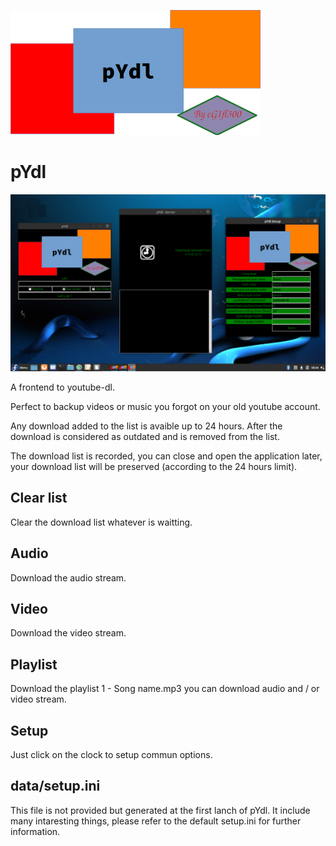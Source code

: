 ![](images/logo-small.png)

# pYdl

![](images/ss2020-07-27.11-21-31.png)

A frontend to youtube-dl.

Perfect to backup videos or music you forgot on your old youtube account. 

Any download added to the list is avaible up to 24 hours. After the download is considered as outdated and is removed from the list.

The download list is recorded, you can close and open the application later, your download list will be preserved (according to the 24 hours limit).

## Clear list

Clear the download list whatever is waitting. 

## Audio

Download the audio stream.

## Video

Download the video stream.

## Playlist

Download the playlist 1 - Song name.mp3 you can download audio and / or video stream.

## Setup

Just click on the clock to setup commun options.

## data/setup.ini

This file is not provided but generated at the first lanch of pYdl.
It include many intaresting things, please refer to the default setup.ini for further information.

